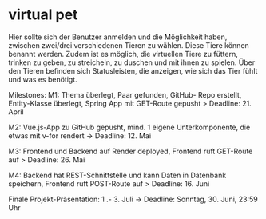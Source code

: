 # virtual pet
Hier sollte sich der Benutzer anmelden und die Möglichkeit haben, zwischen zwei/drei verschiedenen Tieren zu wählen.
Diese Tiere können benannt werden. Zudem ist es möglich, die virtuellen Tiere zu füttern, trinken zu geben, zu streicheln, zu duschen und mit ihnen zu spielen.
Über den Tieren befinden sich Statusleisten, die anzeigen, wie sich das Tier fühlt und was es benötigt.


Milestones:
M1: Thema überlegt, Paar gefunden, GitHub-
Repo erstellt, Entity-Klasse überlegt, Spring App
mit GET-Route gepusht > Deadline: 21. April

M2: Vue.js-App zu GitHub gepusht, mind. 1 eigene
Unterkomponente, die etwas mit v-for rendert
-> Deadline: 12. Mai

M3: Frontend und Backend auf Render deployed,
Frontend ruft GET-Route auf > Deadline: 26. Mai

M4: Backend hat REST-Schnittstelle und kann
Daten in Datenbank speichern, Frontend ruft
POST-Route auf > Deadline: 16. Juni

Finale Projekt-Präsentation: 1 .- 3. Juli
-> Deadline: Sonntag, 30. Juni, 23:59 Uhr